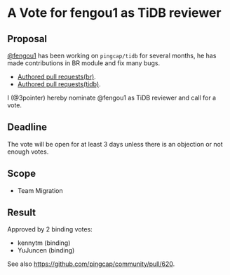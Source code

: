 # A Vote for fengou1 as TiDB reviewer

## Proposal

[@fengou1](https://github.com/fengou1) has been working on `pingcap/tidb` for several months, he has made contributions in BR module and fix many bugs.

* [Authored pull requests(br)](https://github.com/pingcap/br/pulls?q=is%3Apr+author%3Afengou1+is%3Aclosed).
* [Authored pull requests(tidb)](https://github.com/pingcap/tidb/pulls?q=is%3Apr+author%3Afengou1+is%3Aclosed).

I (@3pointer) hereby nominate @fengou1 as TiDB reviewer and call for a vote.

## Deadline

The vote will be open for at least 3 days unless there is an objection or not enough votes.

## Scope

* Team Migration

## Result

Approved by 2 binding votes:

* kennytm (binding)
* YuJuncen (binding)

See also https://github.com/pingcap/community/pull/620.
